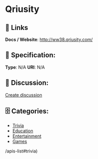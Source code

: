 # Qriusity




##  🔗 Links
**Docs / Website**: http://ww38.qriusity.com/

## 🧬 Specification:
**Type**: N/A
**URI**: N/A

## 💬 Discussion:
[Create discussion](https://github.com/apis-list/apis-list/discussions/new)

## 🗄️ Categories:
- [Trivia](https://github.com/apis-list/apis-list#trivia)
- [Education](https://github.com/apis-list/apis-list#education)
- [Entertainment](https://github.com/apis-list/apis-list#entertainment)
- [Games](https://github.com/apis-list/apis-list#games)







/apis-list#trivia)







